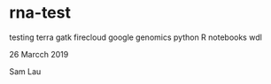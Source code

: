 # rna-test
testing terra gatk firecloud google genomics python R notebooks wdl


26 Marcch 2019

Sam Lau